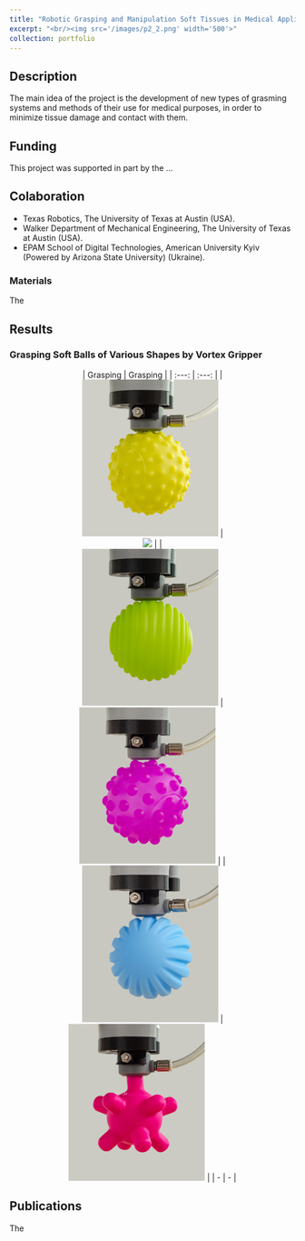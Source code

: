 ```yaml
---
title: "Robotic Grasping and Manipulation Soft Tissues in Medical Applications"
excerpt: "<br/><img src='/images/p2_2.png' width='500'>"
collection: portfolio
---
```

## Description
The main idea of the project is the development of new types of grasming systems and methods of their use for medical purposes, in order to minimize tissue damage and contact with them.

## Funding
This project was supported in part by the ...

## Colaboration
* Texas Robotics, The University of Texas at Austin (USA).
* Walker Department of Mechanical Engineering, The University of Texas at Austin (USA).
* EPAM School of Digital Technologies, American University Kyiv (Powered by Arizona State University) (Ukraine).

### Materials

The


## Results


### Grasping Soft Balls of Various Shapes by Vortex Gripper

<div align="center">
| Grasping | Grasping |
| :---: | :---: |
| <br/><img src='/images/vortex/1_1.jpg' width='240'>  | <br/><img src='/images/vortex/2.jpg' width='240'>    |
| <br/><img src='/images/vortex/3_1.jpg' width='240'>  | <br/><img src='/images/vortex/4_2.jpg' width='240'>  |
| <br/><img src='/images/vortex/5_2.jpg' width='240'>  | <br/><img src='/images/vortex/6_1.jpg' width='240'>  |
| - | - |
</div>

## Publications

The